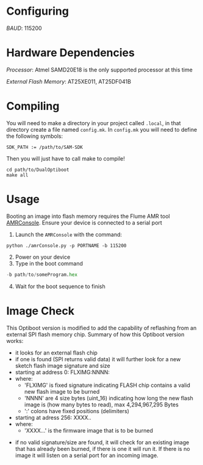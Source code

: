 # Configuring

_BAUD_: 115200

# Hardware Dependencies

_Processor_: Atmel SAMD20E18 is the only supported processor at this time

_External Flash Memory_: AT25XE011, AT25DF041B


# Compiling

You will need to make a directory in your project called `.local`, in that directory create a file named `config.mk`.
In `config.mk` you will need to define the following symbols:
```shell
SDK_PATH := /path/to/SAM-SDK
```

Then you will just have to call make to compile!
```shell
cd path/to/DualOptiboot
make all
```

# Usage

Booting an image into flash memory requires the Flume AMR tool [AMRConsole](https://github.com/FlumeTech/Flume_AMR/tree/GA/tools/AMRConsole). Ensure your device is connected to a serial port
1. Launch the `AMRConsole` with the command:
```shell
python ./amrConsole.py -p PORTNAME -b 115200
```
2. Power on your device
3. Type in the boot command
```python
-b path/to/someProgram.hex
```
4. Wait for the boot sequence to finish

# Image Check

This Optiboot version is modified to add the capability of reflashing
from an external SPI flash memory chip.
Summary of how this Optiboot version works:
* it looks for an external flash chip
* if one is found (SPI returns valid data) it will further look for a new sketch
flash image signature and size
* starting at address 0:   FLXIMG:NNNN:
* where:
   - 'FLXIMG' is fixed signature indicating FLASH chip contains a valid new
   flash image to be burned
   - 'NNNN' are 4 size bytes (uint_16) indicating how long the new flash image is
   (how many bytes to read), max 4,294,967,295 Bytes
   - ':' colons have fixed positions (delimiters)
* starting at adress 256: XXXX..
* where:
   - 'XXXX...' is the firmware image that is to be burned
- if no valid signature/size are found, it will check for an existing image that
has already been burned, if there is one it will run it. If there is no image it
will listen on a serial port for an incoming image.
